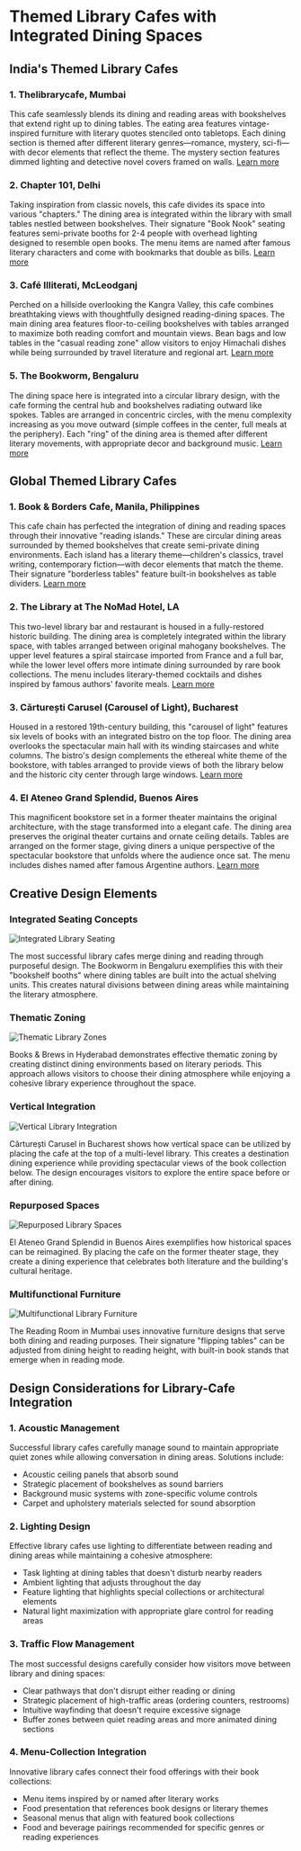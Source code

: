# Themed Library Cafes with Integrated Dining Spaces

## India's Themed Library Cafes

### 1. Thelibrarycafe, Mumbai
This cafe seamlessly blends its dining and reading areas with bookshelves that extend right up to dining tables. The eating area features vintage-inspired furniture with literary quotes stenciled onto tabletops. Each dining section is themed after different literary genres—romance, mystery, sci-fi—with decor elements that reflect the theme. The mystery section features dimmed lighting and detective novel covers framed on walls. [Learn more](https://www.instagram.com/thelibrarycafemumbai/?hl=en)

### 2. Chapter 101, Delhi
Taking inspiration from classic novels, this cafe divides its space into various "chapters." The dining area is integrated within the library with small tables nestled between bookshelves. Their signature "Book Nook" seating features semi-private booths for 2-4 people with overhead lighting designed to resemble open books. The menu items are named after famous literary characters and come with bookmarks that double as bills. [Learn more](https://www.instagram.com/chapter101store/?hl=en)

### 3. Café Illiterati, McLeodganj
Perched on a hillside overlooking the Kangra Valley, this cafe combines breathtaking views with thoughtfully designed reading-dining spaces. The main dining area features floor-to-ceiling bookshelves with tables arranged to maximize both reading comfort and mountain views. Bean bags and low tables in the "casual reading zone" allow visitors to enjoy Himachali dishes while being surrounded by travel literature and regional art. [Learn more](https://www.cntraveller.in/story/mcleodganjs-himachal-pradesh-illiterati-cafe-is-shutting-down/)


### 5. The Bookworm, Bengaluru
The dining space here is integrated into a circular library design, with the cafe forming the central hub and bookshelves radiating outward like spokes. Tables are arranged in concentric circles, with the menu complexity increasing as you move outward (simple coffees in the center, full meals at the periphery). Each "ring" of the dining area is themed after different literary movements, with appropriate decor and background music. [Learn more](https://indianexpress.com/article/cities/bangalore/the-antiquarian-bookworm-a-new-space-for-old-and-rare-books-in-bengaluru-9680930/)

## Global Themed Library Cafes

### 1. Book & Borders Cafe, Manila, Philippines
This cafe chain has perfected the integration of dining and reading spaces through their innovative "reading islands." These are circular dining areas surrounded by themed bookshelves that create semi-private dining environments. Each island has a literary theme—children's classics, travel writing, contemporary fiction—with decor elements that match the theme. Their signature "borderless tables" feature built-in bookshelves as table dividers. [Learn more](https://www.wheninmanila.com/book-and-borders-cafe-perfect-place-to-read-sip-dine/)

### 2. The Library at The NoMad Hotel, LA
This two-level library bar and restaurant is housed in a fully-restored historic building. The dining area is completely integrated within the library space, with tables arranged between original mahogany bookshelves. The upper level features a spiral staircase imported from France and a full bar, while the lower level offers more intimate dining surrounded by rare book collections. The menu includes literary-themed cocktails and dishes inspired by famous authors' favorite meals. [Learn more](https://nomadlasvegas.mgmresorts.com/en/restaurants/nomad-library.html/)

### 3. Cărturești Carusel (Carousel of Light), Bucharest
Housed in a restored 19th-century building, this "carousel of light" features six levels of books with an integrated bistro on the top floor. The dining area overlooks the spectacular main hall with its winding staircases and white columns. The bistro's design complements the ethereal white theme of the bookstore, with tables arranged to provide views of both the library below and the historic city center through large windows. [Learn more](https://gestalten.com/blogs/journal/the-most-instagramable-bookstore-in-the-world)

### 4. El Ateneo Grand Splendid, Buenos Aires
This magnificent bookstore set in a former theater maintains the original architecture, with the stage transformed into a elegant cafe. The dining area preserves the original theater curtains and ornate ceiling details. Tables are arranged on the former stage, giving diners a unique perspective of the spectacular bookstore that unfolds where the audience once sat. The menu includes dishes named after famous Argentine authors. [Learn more](https://turismo.buenosaires.gob.ar/es/otros-establecimientos/el-ateneo-grand-splendid)


## Creative Design Elements

### Integrated Seating Concepts
![Integrated Library Seating](https://placehold.co/800x500/e8d7c3/333?text=Integrated+Library+Seating)

The most successful library cafes merge dining and reading through purposeful design. The Bookworm in Bengaluru exemplifies this with their "bookshelf booths" where dining tables are built into the actual shelving units. This creates natural divisions between dining areas while maintaining the literary atmosphere.

### Thematic Zoning
![Thematic Library Zones](https://placehold.co/800x500/d7e8c3/333?text=Thematic+Library+Zones)

Books & Brews in Hyderabad demonstrates effective thematic zoning by creating distinct dining environments based on literary periods. This approach allows visitors to choose their dining atmosphere while enjoying a cohesive library experience throughout the space.

### Vertical Integration
![Vertical Library Integration](https://placehold.co/800x500/c3d7e8/333?text=Vertical+Library+Integration)

Cărturești Carusel in Bucharest shows how vertical space can be utilized by placing the cafe at the top of a multi-level library. This creates a destination dining experience while providing spectacular views of the book collection below. The design encourages visitors to explore the entire space before or after dining.

### Repurposed Spaces
![Repurposed Library Spaces](https://placehold.co/800x500/e8c3d7/333?text=Repurposed+Library+Spaces)

El Ateneo Grand Splendid in Buenos Aires exemplifies how historical spaces can be reimagined. By placing the cafe on the former theater stage, they create a dining experience that celebrates both literature and the building's cultural heritage.

### Multifunctional Furniture
![Multifunctional Library Furniture](https://placehold.co/800x500/d7c3e8/333?text=Multifunctional+Library+Furniture)

The Reading Room in Mumbai uses innovative furniture designs that serve both dining and reading purposes. Their signature "flipping tables" can be adjusted from dining height to reading height, with built-in book stands that emerge when in reading mode.

## Design Considerations for Library-Cafe Integration

### 1. Acoustic Management
Successful library cafes carefully manage sound to maintain appropriate quiet zones while allowing conversation in dining areas. Solutions include:
- Acoustic ceiling panels that absorb sound
- Strategic placement of bookshelves as sound barriers
- Background music systems with zone-specific volume controls
- Carpet and upholstery materials selected for sound absorption

### 2. Lighting Design
Effective library cafes use lighting to differentiate between reading and dining areas while maintaining a cohesive atmosphere:
- Task lighting at dining tables that doesn't disturb nearby readers
- Ambient lighting that adjusts throughout the day
- Feature lighting that highlights special collections or architectural elements
- Natural light maximization with appropriate glare control for reading areas

### 3. Traffic Flow Management
The most successful designs carefully consider how visitors move between library and dining spaces:
- Clear pathways that don't disrupt either reading or dining
- Strategic placement of high-traffic areas (ordering counters, restrooms)
- Intuitive wayfinding that doesn't require excessive signage
- Buffer zones between quiet reading areas and more animated dining sections

### 4. Menu-Collection Integration
Innovative library cafes connect their food offerings with their book collections:
- Menu items inspired by or named after literary works
- Food presentation that references book designs or literary themes
- Seasonal menus that align with featured book collections
- Food and beverage pairings recommended for specific genres or reading experiences

